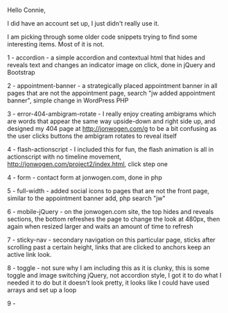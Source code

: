 Hello Connie,

I did have an account set up, I just didn't really use it.

I am picking through some older code snippets trying to find some interesting items. Most of it is not.

1 - accordion - a simple accordion and contextual html that hides and reveals text and changes an indicator image on click, done in jQuery and Bootstrap

2 - appointment-banner - a strategically placed appointment banner in all pages that are not the appointment page, search "jw added appointment banner", simple change in WordPress PHP

3 - error-404-ambigram-rotate - I really enjoy creating ambigrams which are words that appear the same way upside-down and right side up, and designed my 404 page at http://jonwogen.com/g to be a bit confusing as the user clicks buttons the ambigram rotates to reveal itself

4 - flash-actionscript - I included this for fun, the flash animation is all in actionscript with no timeline movement, http://jonwogen.com/project2/index.html, click step one

4 - form - contact form at jonwogen.com, done in php

5 - full-width - added social icons to pages that are not the front page, similar to the appointment banner add, php search "jw"

6 - mobile-jQuery - on the jonwogen.com site, the top hides and reveals sections, the bottom refreshes the page to change the look at 480px, then again when resized larger and waits an amount of time to refresh

7 - sticky-nav - secondary navigation on this particular page, sticks after scrolling past a certain height, links that are clicked to anchors keep an active link look.

8 - toggle - not sure why I am including this as it is clunky, this is some toggle and image switching jQuery, not accordion style, I got it to do what I needed it to do but it doesn't look pretty, it looks like I could have used arrays and set up a loop

9 - 
